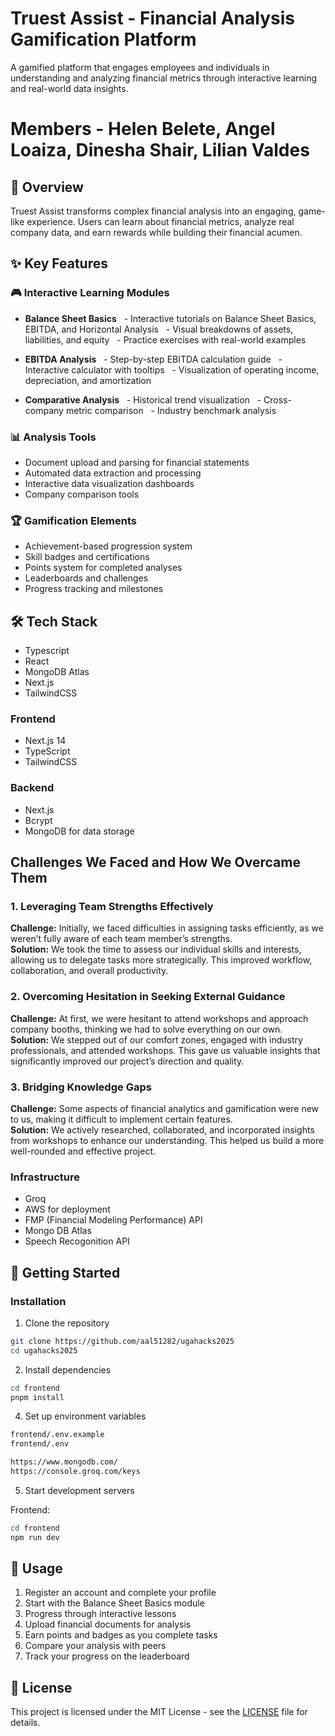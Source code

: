 # Truest Assist - Financial Analysis Gamification Platform

A gamified platform that engages employees and individuals in understanding and analyzing financial metrics through interactive learning and real-world data insights.

# Members - Helen Belete, Angel Loaiza, Dinesha Shair, Lilian Valdes

## 🎯 Overview

Truest Assist transforms complex financial analysis into an engaging, game-like experience. Users can learn about financial metrics, analyze real company data, and earn rewards while building their financial acumen.

## ✨ Key Features

### 🎮 Interactive Learning Modules

- **Balance Sheet Basics**
  - Interactive tutorials on Balance Sheet Basics, EBITDA, and Horizontal Analysis 
  - Visual breakdowns of assets, liabilities, and equity
  - Practice exercises with real-world examples

- **EBITDA Analysis**
  - Step-by-step EBITDA calculation guide
  - Interactive calculator with tooltips
  - Visualization of operating income, depreciation, and amortization

- **Comparative Analysis**
  - Historical trend visualization
  - Cross-company metric comparison
  - Industry benchmark analysis

### 📊 Analysis Tools

- Document upload and parsing for financial statements
- Automated data extraction and processing
- Interactive data visualization dashboards
- Company comparison tools

### 🏆 Gamification Elements

- Achievement-based progression system
- Skill badges and certifications
- Points system for completed analyses
- Leaderboards and challenges
- Progress tracking and milestones

## 🛠 Tech Stack
- Typescript
- React
- MongoDB Atlas
- Next.js
- TailwindCSS


### Frontend
- Next.js 14
- TypeScript
- TailwindCSS

### Backend
- Next.js
- Bcrypt
- MongoDB for data storage

## Challenges We Faced and How We Overcame Them  

### 1. Leveraging Team Strengths Effectively  
**Challenge:** Initially, we faced difficulties in assigning tasks efficiently, as we weren’t fully aware of each team member’s strengths.  
**Solution:** We took the time to assess our individual skills and interests, allowing us to delegate tasks more strategically. This improved workflow, collaboration, and overall productivity.  

### 2. Overcoming Hesitation in Seeking External Guidance  
**Challenge:** At first, we were hesitant to attend workshops and approach company booths, thinking we had to solve everything on our own.  
**Solution:** We stepped out of our comfort zones, engaged with industry professionals, and attended workshops. This gave us valuable insights that significantly improved our project’s direction and quality.  

### 3. Bridging Knowledge Gaps  
**Challenge:** Some aspects of financial analytics and gamification were new to us, making it difficult to implement certain features.  
**Solution:** We actively researched, collaborated, and incorporated insights from workshops to enhance our understanding. This helped us build a more well-rounded and effective project.  


### Infrastructure
- Groq
- AWS for deployment
- FMP (Financial Modeling Performance) API
- Mongo DB Atlas
- Speech Recogonition API

## 🚀 Getting Started

### Installation

1. Clone the repository
```bash
git clone https://github.com/aal51282/ugahacks2025
cd ugahacks2025
```

2. Install dependencies
```bash
cd frontend
pnpm install
```

4. Set up environment variables
```bash
frontend/.env.example
frontend/.env

https://www.mongodb.com/
https://console.groq.com/keys
```

5. Start development servers

Frontend:
```bash
cd frontend
npm run dev
```

## 📱 Usage

1. Register an account and complete your profile
2. Start with the Balance Sheet Basics module
3. Progress through interactive lessons
4. Upload financial documents for analysis
5. Earn points and badges as you complete tasks
6. Compare your analysis with peers
7. Track your progress on the leaderboard
   

## 📄 License

This project is licensed under the MIT License - see the [LICENSE](LICENSE) file for details.
